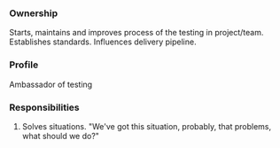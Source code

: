 
### Ownership

Starts, maintains and improves process of the testing in project/team.
Establishes standards. 
Influences delivery pipeline.

### Profile

Ambassador of testing

### Responsibilities

1. Solves situations. "We've got this situation, probably, that problems, what should we do?"
